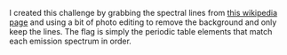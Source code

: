 I created this challenge by grabbing the spectral lines from [this wikipedia page](https://en.wikipedia.org/wiki/Spectral_line) and using a bit of photo editing to remove the background and only keep the lines. The flag is simply the periodic table elements that match each emission spectrum in order.
